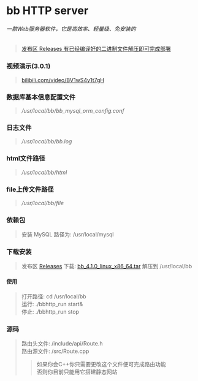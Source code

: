 # bb HTTP server
###### 一款Web服务器软件，它是高效率、轻量级、免安装的
> [发布区 Releases 有已经编译好的二进制文件解压即可完成部署](https://github.com/135356/bb-HTTP-server/releases)
### 视频演示(3.0.1)
> [bilibili.com/video/BV1wS4y1t7gH](https://www.bilibili.com/video/BV1wS4y1t7gH?share_source=copy_web&vd_source=238df0657244861dbcd6cf34d4a3b4da)
### 数据库基本信息配置文件
> */usr/local/bb/bb_mysql_orm_config.conf*
### 日志文件
> */usr/local/bb/bb.log*
### html文件路径
> */usr/local/bb/html*
### file上传文件路径
> */usr/local/bb/file*
### 依赖包
> 安装 MySQL 路径为: /usr/local/mysql
### 下载安装
> 发布区 [Releases](https://github.com/135356/bb-HTTP-server/releases) 下载: [bb_4.1.0_linux_x86_64.tar](https://github.com/135356/bb-HTTP-server/releases/download/4.1.0/bb_4.1.0_linux_x86_64.tar) 解压到 /usr/local/bb
#### 使用
> 打开路径: cd /usr/local/bb  
> 运行: ./bbhttp_run start&  
> 停止: ./bbhttp_run stop
### 源码
> 路由头文件: /include/api/Route.h  
> 路由源文件: /src/Route.cpp
>> 如果你会C++你只需要更改这个文件便可完成路由功能  
>> 否则你目前只能用它搭建静态网站

